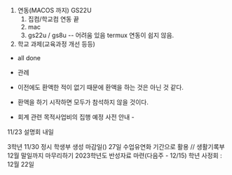1. 연동(MACOS 까지) GS22U
	1. 집컴/학교컴 연동 끝
	2. mac
	3. gs22u / gs8u -- 어려움 있음 termux 연동이 쉽지 않음.
4. 학교 과제(교육과정 개선 등등)
- all done

- 관례
- 이전에도 환액한 적이 없기 때문에 환액을 하는 것은 아닌 것 같다.
- 환액을 하기 시작하면 모두가 참석하지 않을 것이다.
- 회계 관련 목적사업비의 집행 예정 사전 안내 - 

11/23
설명회 내일

3학년 11/30 정시 학생부 생성 마감일()
27일 수업유연화 기간으로 활용 // 
생활기록부 12월 말일까지 마무리하기
2023학년도 반성자료 마련(다음주 - 12/15)
학년 사정회 : 12월 22일 

